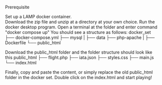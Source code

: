 Prerequisite

Set up a LAMP docker container.\
Download the zip file and unzip at a directory at your own choice.
Run the docker desktop program.
Open a terminal at the folder and enter command "docker compose up"
You should see a structure as follows:
   docker_set
   ├── docker-compose.yml
   ├── mysql
   |     ├── data
   ├── php-apache
   |     ├── Dockerfile
   └── public_html
    
Download the public_html folder and the folder structure should look like this
   public_html
   ├── flight.php
   ├── iata.json
   ├── styles.css
   ├── main.js
   └── index.html

Finally, copy and paste the content, or simply replace the old public_html folder in the docker set.
Double click on the index.html and start playing!
